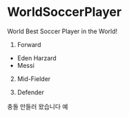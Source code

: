 # WorldSoccerPlayer

World Best Soccer Player in the World!

1. Forward
- Eden Harzard
- Messi

2. Mid-Fielder

3. Defender

충돌 만들러 왔습니다 예
